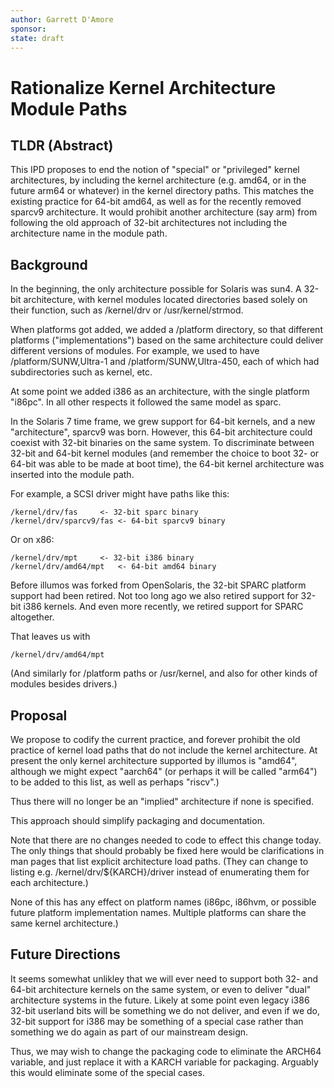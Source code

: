 ```yaml
---
author: Garrett D'Amore
sponsor:
state: draft
---
```


# Rationalize Kernel Architecture Module Paths

## TLDR (Abstract)

This IPD proposes to end the notion of "special" or "privileged"
kernel architectures, by including the kernel architecture (e.g.
amd64, or in the future arm64 or whatever) in the kernel directory
paths.  This matches the existing practice for 64-bit amd64, as
well as for the recently removed sparcv9 architecture.  It would
prohibit another architecture (say arm) from following the old
approach of 32-bit architectures not including the architecture
name in the module path.

## Background

In the beginning, the only architecture possible for
Solaris was sun4.  A 32-bit architecture, with kernel
modules located directories based solely on their function,
such as /kernel/drv or /usr/kernel/strmod.

When platforms got added, we added a /platform directory,
so that different platforms ("implementations") 
based on the same architecture could deliver different
versions of modules.  For example, we used to have
/platform/SUNW,Ultra-1 and /platform/SUNW,Ultra-450,
each of which had subdirectories such as kernel, etc.

At some point we added i386 as an architecture, with the
single platform "i86pc".  In all other respects it followed
the same model as sparc.

In the Solaris 7 time frame, we grew support for 64-bit kernels,
and a new "architecture", sparcv9 was born.  However, this 64-bit
architecture could coexist with 32-bit binaries on the same system.
To discriminate between 32-bit and 64-bit kernel modules (and remember
the choice to boot 32- or 64-bit was able to be made at boot time),
the 64-bit kernel architecture was inserted into the module path.

For example, a SCSI driver might have paths like this:

	/kernel/drv/fas  	<- 32-bit sparc binary
	/kernel/drv/sparcv9/fas	<- 64-bit sparcv9 binary

Or on x86:

	/kernel/drv/mpt		<- 32-bit i386 binary
	/kernel/drv/amd64/mpt	<- 64-bit amd64 binary

Before illumos was forked from OpenSolaris, the 32-bit SPARC platform
support had been retired.  Not too long ago we also retired support
for 32-bit i386 kernels.  And even more recently, we retired
support for SPARC altogether.

That leaves us with

	/kernel/drv/amd64/mpt

(And similarly for /platform paths or /usr/kernel, and also for
other kinds of modules besides drivers.)

## Proposal

We propose to codify the current practice, and forever prohibit the
old practice of kernel load paths that do not include the kernel
architecture.  At present the only kernel architecture supported by
illumos is "amd64", although we might expect "aarch64" (or perhaps
it will be called "arm64") to be added to this list, as well as
perhaps "riscv".)

Thus there will no longer be an "implied" architecture if none is
specified.

This approach should simplify packaging and documentation.

Note that there are no changes needed to code to effect this change
today.  The only things that should probably be fixed here would
be clarifications in man pages that list explicit architecture load
paths. (They can change to listing e.g. /kernel/drv/${KARCH}/driver
instead of enumerating them for each architecture.)

None of this has any effect on platform names (i86pc, i86hvm, or
possible future platform implementation names.  Multiple platforms
can share the same kernel architecture.)

## Future Directions

It seems somewhat unlikley that we will ever need to support both
32- and 64-bit architecture kernels on the same system, or even
to deliver "dual" architecture systems in the future.  Likely at
some point even legacy i386 32-bit userland bits will be something we
do not deliver, and even if we do, 32-bit support for i386 may be
something of a special case rather than something we do again as part
of our mainstream design.

Thus, we may wish to change the packaging code to eliminate the
ARCH64 variable, and just replace it with a KARCH variable for packaging.
Arguably this would eliminate some of the special cases.

